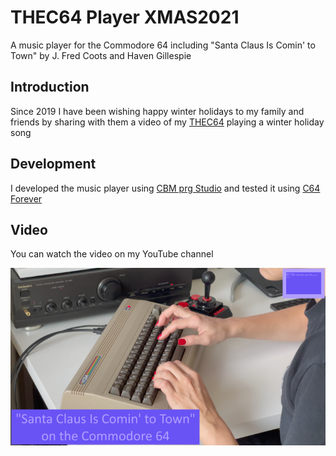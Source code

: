 # THEC64 Player XMAS2021

A music player for the Commodore 64 including "Santa Claus Is Comin' to Town" by J. Fred Coots and Haven Gillespie 

## Introduction 
Since 2019 I have been wishing happy winter holidays to my family and friends by sharing with them a video of my [THEC64](https://retrogames.biz/thec64) playing a winter holiday song 

## Development 

I developed the music player using [CBM prg Studio](https://www.ajordison.co.uk) and tested it using [C64 Forever](https://www.c64forever.com/) 

## Video 

You can watch the video on my YouTube channel 

[!["Santa Claus Is Comin' to Town" on the Commodore 64](XMAS2021.png)](https://youtu.be/rQEfIvlWGas) 

